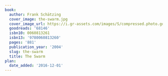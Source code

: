 ```yaml
---
book:
  author: Frank Schätzing
  cover_image: the-swarm.jpg
  cover_image_url: https://i.gr-assets.com/images/S/compressed.photo.goodreads.com/books/1442648971l/68146._SX98_.jpg
  goodreads: '68146'
  isbn10: 0060813261
  isbn13: '9780060813260'
  pages: '881'
  publication_year: '2004'
  slug: the-swarm
  title: The Swarm
plan:
  date_added: '2016-12-01'
---
```

